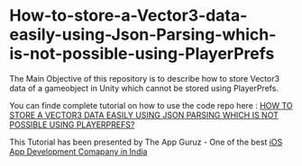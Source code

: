 How-to-store-a-Vector3-data-easily-using-Json-Parsing-which-is-not-possible-using-PlayerPrefs
=============================================================================================

The Main Objective of this repository is to describe how to store Vector3 data of a gameobject in Unity which cannot be stored using PlayerPrefs.


You can finde complete tutorial on how to use the code repo here : <a href="http://www.theappguruz.com/tutorial/store-vector3-data-easily-using-json-parsing-possible-using-playerprefs/">HOW TO STORE A VECTOR3 DATA EASILY USING JSON PARSING WHICH IS NOT POSSIBLE USING PLAYERPREFS?</a>

This Tutorial has been presented by The App Guruz - One of the best <a href="http://www.theappguruz.com/iphone-app-development/">iOS App Development Comapany in India</a>
